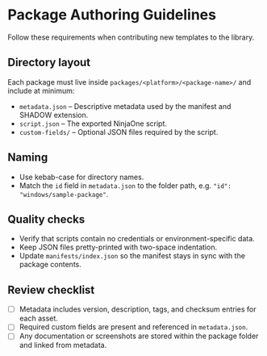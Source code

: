 # Package Authoring Guidelines

Follow these requirements when contributing new templates to the library.

## Directory layout

Each package must live inside `packages/<platform>/<package-name>/` and include at minimum:

- `metadata.json` – Descriptive metadata used by the manifest and SHADOW extension.
- `script.json` – The exported NinjaOne script.
- `custom-fields/` – Optional JSON files required by the script.

## Naming

- Use kebab-case for directory names.
- Match the `id` field in `metadata.json` to the folder path, e.g. `"id": "windows/sample-package"`.

## Quality checks

- Verify that scripts contain no credentials or environment-specific data.
- Keep JSON files pretty-printed with two-space indentation.
- Update `manifests/index.json` so the manifest stays in sync with the package contents.

## Review checklist

- [ ] Metadata includes version, description, tags, and checksum entries for each asset.
- [ ] Required custom fields are present and referenced in `metadata.json`.
- [ ] Any documentation or screenshots are stored within the package folder and linked from metadata.
